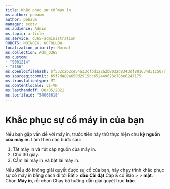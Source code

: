 ```yaml
---
title: Khắc phục sự cố máy in
ms.author: pebaum
author: pebaum
manager: scotv
ms.audience: Admin
ms.topic: article
ms.service: o365-administration
ROBOTS: NOINDEX, NOFOLLOW
localization_priority: Normal
ms.collection: Adm_O365
ms.custom:
- "9001214"
- "3186"
ms.openlocfilehash: bf532c2b2ce54a33cfbd122a2b8032d8343df881634d51c507b3c743d7ed1d6c
ms.sourcegitcommit: b5f7da89a650d2915dc652449623c78be6247175
ms.translationtype: MT
ms.contentlocale: vi-VN
ms.lasthandoff: 08/05/2021
ms.locfileid: "54068618"
---
```

# <a name="troubleshoot-your-printer"></a>Khắc phục sự cố máy in của bạn

Nếu bạn gặp vấn đề với máy in, trước tiên hãy thử thực hiện chu **kỳ nguồn của máy in.** Làm theo các bước sau:

1. Tắt máy in và rút cáp nguồn của máy in.
2. Chờ 30 giây.
3. Cắm lại máy in và bật lại máy in.

Nếu điều đó không giải quyết được sự cố của bạn, hãy chạy trình khắc phục sự cố máy in bằng cách đi tới Bắt  >  **đầu Cài đặt** Cập & cố Bảo  >    >  **mật**. Chọn **Máy in**, rồi chọn Chạy bộ hướng dẫn giải quyết trục **trặc**.
